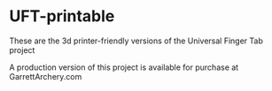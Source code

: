 # UFT-printable

These are the 3d printer-friendly versions of the Universal Finger Tab project

A production version of this project is available for purchase at GarrettArchery.com
